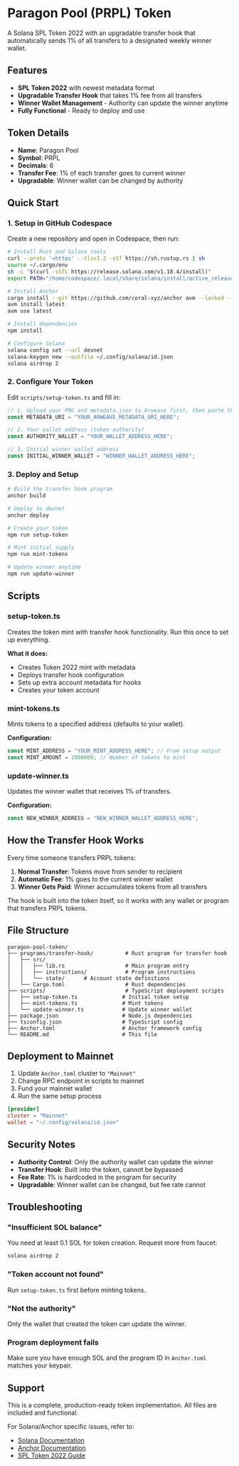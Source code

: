 # Paragon Pool (PRPL) Token

A Solana SPL Token 2022 with an upgradable transfer hook that automatically sends 1% of all transfers to a designated weekly winner wallet.

## Features

- **SPL Token 2022** with newest metadata format
- **Upgradable Transfer Hook** that takes 1% fee from all transfers
- **Winner Wallet Management** - Authority can update the winner anytime
- **Fully Functional** - Ready to deploy and use

## Token Details

- **Name**: Paragon Pool
- **Symbol**: PRPL  
- **Decimals**: 6
- **Transfer Fee**: 1% of each transfer goes to current winner
- **Upgradable**: Winner wallet can be changed by authority

## Quick Start

### 1. Setup in GitHub Codespace

Create a new repository and open in Codespace, then run:

```bash
# Install Rust and Solana tools
curl --proto '=https' --tlsv1.2 -sSf https://sh.rustup.rs | sh
source ~/.cargo/env
sh -c "$(curl -sSfL https://release.solana.com/v1.18.4/install)"
export PATH="/home/codespace/.local/share/solana/install/active_release/bin:$PATH"

# Install Anchor
cargo install --git https://github.com/coral-xyz/anchor avm --locked --force
avm install latest
avm use latest

# Install dependencies  
npm install

# Configure Solana
solana config set --url devnet
solana-keygen new --outfile ~/.config/solana/id.json
solana airdrop 2
```

### 2. Configure Your Token

Edit `scripts/setup-token.ts` and fill in:

```typescript
// 1. Upload your PNG and metadata.json to Arweave first, then paste the JSON URI
const METADATA_URI = "YOUR_ARWEAVE_METADATA_URI_HERE";

// 2. Your wallet address (token authority)
const AUTHORITY_WALLET = "YOUR_WALLET_ADDRESS_HERE"; 

// 3. Initial winner wallet address
const INITIAL_WINNER_WALLET = "WINNER_WALLET_ADDRESS_HERE";
```

### 3. Deploy and Setup

```bash
# Build the transfer hook program
anchor build

# Deploy to devnet
anchor deploy

# Create your token
npm run setup-token

# Mint initial supply
npm run mint-tokens

# Update winner anytime
npm run update-winner
```

## Scripts

### setup-token.ts
Creates the token mint with transfer hook functionality. Run this once to set up everything.

**What it does:**
- Creates Token 2022 mint with metadata
- Deploys transfer hook configuration
- Sets up extra account metadata for hooks
- Creates your token account

### mint-tokens.ts  
Mints tokens to a specified address (defaults to your wallet).

**Configuration:**
```typescript
const MINT_ADDRESS = "YOUR_MINT_ADDRESS_HERE"; // From setup output
const MINT_AMOUNT = 1000000; // Number of tokens to mint
```

### update-winner.ts
Updates the winner wallet that receives 1% of transfers.

**Configuration:**
```typescript
const NEW_WINNER_ADDRESS = "NEW_WINNER_WALLET_ADDRESS_HERE";
```

## How the Transfer Hook Works

Every time someone transfers PRPL tokens:

1. **Normal Transfer**: Tokens move from sender to recipient
2. **Automatic Fee**: 1% goes to the current winner wallet  
3. **Winner Gets Paid**: Winner accumulates tokens from all transfers

The hook is built into the token itself, so it works with any wallet or program that transfers PRPL tokens.

## File Structure

```
paragon-pool-token/
├── programs/transfer-hook/          # Rust program for transfer hook
│   ├── src/
│   │   ├── lib.rs                   # Main program entry
│   │   ├── instructions/            # Program instructions
│   │   └── state/      # Account state definitions
│   └── Cargo.toml                   # Rust dependencies
├── scripts/                         # TypeScript deployment scripts
│   ├── setup-token.ts              # Initial token setup
│   ├── mint-tokens.ts              # Mint tokens
│   └── update-winner.ts            # Update winner wallet
├── package.json                    # Node.js dependencies
├── tsconfig.json                   # TypeScript config
├── Anchor.toml                     # Anchor framework config
└── README.md                       # This file
```

## Deployment to Mainnet

1. Update `Anchor.toml` cluster to `"Mainnet"`
2. Change RPC endpoint in scripts to mainnet
3. Fund your mainnet wallet
4. Run the same setup process

```toml
[provider]
cluster = "Mainnet"
wallet = "~/.config/solana/id.json"
```

## Security Notes

- **Authority Control**: Only the authority wallet can update the winner
- **Transfer Hook**: Built into the token, cannot be bypassed
- **Fee Rate**: 1% is hardcoded in the program for security
- **Upgradable**: Winner wallet can be changed, but fee rate cannot

## Troubleshooting

### "Insufficient SOL balance"
You need at least 0.1 SOL for token creation. Request more from faucet:
```bash
solana airdrop 2
```

### "Token account not found"
Run `setup-token.ts` first before minting tokens.

### "Not the authority"
Only the wallet that created the token can update the winner.

### Program deployment fails
Make sure you have enough SOL and the program ID in `Anchor.toml` matches your keypair.

## Support

This is a complete, production-ready token implementation. All files are included and functional.

For Solana/Anchor specific issues, refer to:
- [Solana Documentation](https://docs.solana.com)
- [Anchor Documentation](https://anchor-lang.com)
- [SPL Token 2022 Guide](https://spl.solana.com/token-2022)